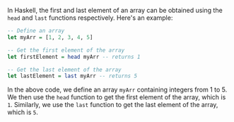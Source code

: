 In Haskell, the first and last element of an array can be obtained using the `head` and `last` functions respectively. Here's an example:

```haskell
-- Define an array
let myArr = [1, 2, 3, 4, 5]

-- Get the first element of the array
let firstElement = head myArr -- returns 1

-- Get the last element of the array
let lastElement = last myArr -- returns 5
```

In the above code, we define an array `myArr` containing integers from 1 to 5. We then use the `head` function to get the first element of the array, which is `1`. Similarly, we use the `last` function to get the last element of the array, which is `5`.
